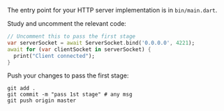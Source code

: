 The entry point for your HTTP server implementation is in `bin/main.dart`.

Study and uncomment the relevant code: 

```dart
// Uncomment this to pass the first stage
var serverSocket = await ServerSocket.bind('0.0.0.0', 4221);
await for (var clientSocket in serverSocket) {
  print("Client connected");
}
```

Push your changes to pass the first stage:

```
git add .
git commit -m "pass 1st stage" # any msg
git push origin master
```
